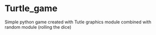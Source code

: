 # Turtle_game
Simple python game created with Tutle graphics module combined with random module (rolling the dice)
